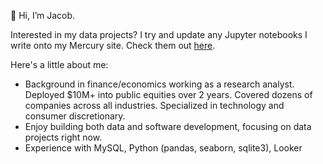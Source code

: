 👋 Hi, I’m Jacob.

Interested in my data projects? I try and update any Jupyter notebooks I write onto my Mercury site. Check them out [here](https://philomellian-ode.runmercury.com/).

Here's a little about me:
- Background in finance/economics working as a research analyst. Deployed $10M+ into public equities over 2 years. Covered dozens of companies across all industries. Specialized in technology and consumer discretionary.
- Enjoy building both data and software development, focusing on data projects right now.
- Experience with MySQL, Python (pandas, seaborn, sqlite3), Looker
